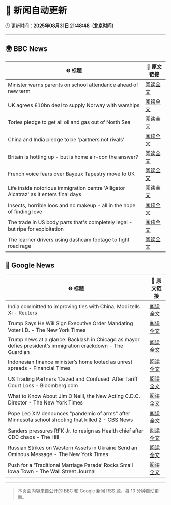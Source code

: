 # 🧠 新闻自动更新

🕒 更新时间：**2025年08月31日 21:48:48（北京时间）**

---

## 🌍 BBC News

| 🌐 标题 | 🔗 原文链接 |
|--------|-------------|
| Minister warns parents on school attendance ahead of new term | [阅读全文](https://www.bbc.com/news/articles/cg7jk3rr225o?at_medium=RSS&at_campaign=rss) |
| UK agrees £10bn deal to supply Norway with warships | [阅读全文](https://www.bbc.com/news/articles/cr5rgdpvn63o?at_medium=RSS&at_campaign=rss) |
| Tories pledge to get all oil and gas out of North Sea | [阅读全文](https://www.bbc.com/news/articles/cp890n51684o?at_medium=RSS&at_campaign=rss) |
| China and India pledge to be 'partners not rivals' | [阅读全文](https://www.bbc.com/news/articles/clyrwv0egzro?at_medium=RSS&at_campaign=rss) |
| Britain is hotting up - but is home air-con the answer? | [阅读全文](https://www.bbc.com/news/articles/c5yl5v4elgno?at_medium=RSS&at_campaign=rss) |
| French voice fears over Bayeux Tapestry move to UK | [阅读全文](https://www.bbc.com/news/articles/cev23vrzx0ro?at_medium=RSS&at_campaign=rss) |
| Life inside notorious immigration centre 'Alligator Alcatraz' as it enters final days | [阅读全文](https://www.bbc.com/news/articles/cwy3zel0r3go?at_medium=RSS&at_campaign=rss) |
| Insects, horrible loos and no makeup - all in the hope of finding love | [阅读全文](https://www.bbc.com/news/articles/c9870nzz50eo?at_medium=RSS&at_campaign=rss) |
| The trade in US body parts that's completely legal - but ripe for exploitation | [阅读全文](https://www.bbc.com/news/articles/ce83r56xwj7o?at_medium=RSS&at_campaign=rss) |
| The learner drivers using dashcam footage to fight road rage | [阅读全文](https://www.bbc.com/news/articles/c2kz7kjpnkxo?at_medium=RSS&at_campaign=rss) |

## 📰 Google News

| 🌐 标题 | 🔗 原文链接 |
|--------|-------------|
| India committed to improving ties with China, Modi tells Xi - Reuters | [阅读全文](https://news.google.com/rss/articles/CBMipgFBVV95cUxNc2V3eEN0M081VmVTaml3ZExsbkFDREhFc1owYUxCSEFjOXZCbWtWRFQwSE5CNGE4eFpsNmJnbTktRzFDQ3pzbmlvYjRjNi1jZ3JENWkzY1ZuSENwa1VPaDdRbkJYSkVodEY0aVlpYWo2RGVoZkJScjB0aWdOVGlONE12VW5CYy1vX0hpdk9PczlXQU9mZFlpaW1yWHBMZ01CN3ZZSnhR?oc=5) |
| Trump Says He Will Sign Executive Order Mandating Voter I.D. - The New York Times | [阅读全文](https://news.google.com/rss/articles/CBMiigFBVV95cUxNTVNCZFFBdXhyUVRQcW01NXQzODZhRGpYT3d4eGNrUkFzR0dwWDA1cC1zWUJ0QWM1T3lJLWs4Q3Myb3dMWUdqSnNfSGItdjhKUDZFWlEzQmZaMFNhcUJvQlpVYnRBVGpfUU96SFhjQmhEYlFoMkd3ZWM5eFVnV3BDSm91UGlkRXp1UGc?oc=5) |
| Trump news at a glance: Backlash in Chicago as mayor defies president’s immigration crackdown - The Guardian | [阅读全文](https://news.google.com/rss/articles/CBMingFBVV95cUxPRDBoWEhNaUJaSFlVMG9mUl9uSjNXbHFPcXdaaS0zMURydUJJZUdYU0k0Q0M4WTlESXVXYWF5T1F0eGxhdjVnUjdoOG00dTZxOVA5WkRnV0VqaGJEVHFuNURteU03TFExZnRRZUljMnV2Uzg3YjM0YnFIZGZobG55VDVVSVZ1d2trOFNJbUI1MngxeGhDY3RKNENldTFwUQ?oc=5) |
| Indonesian finance minister’s home looted as unrest spreads - Financial Times | [阅读全文](https://news.google.com/rss/articles/CBMicEFVX3lxTE9KVWRzMENqd0tpcVhrcWZLSmpPTE1CcnBVdjFpZGtZUjExOFhHckloZElfZTdZRWNhVV9seEUwVDBwWUtKYjR1Q3AyaE1FdlU1SG9XbFd5Y2paWU5DSkFEQmxnQ1pfY1B5VkNkTzJGdVA?oc=5) |
| US Trading Partners ‘Dazed and Confused’ After Tariff Court Loss - Bloomberg.com | [阅读全文](https://news.google.com/rss/articles/CBMiswFBVV95cUxQMTZhcl9HcmFacFZ3WERrbE56TmlTVEZZOWNQdEZZOFZ4Y2tadldFZVpWalVacUNod3FiMXpwd19lZUFOa1p0bDJ3RXpLZEtyNEZud0ljWjVzeG1TaDVET1lXYUp4SG9QaEo5Q1NBQUJaZW9EdnRfVnF2VEdkd2N0bE5CczgyQUJVMzNSMXJIa3B3UF9OZjhGQTNvRU9GRk1KSUFZdjNjcTR0QjNYQzJBenF6VQ?oc=5) |
| What to Know About Jim O’Neill, the New Acting C.D.C. Director - The New York Times | [阅读全文](https://news.google.com/rss/articles/CBMicEFVX3lxTE84RXpDNWNpM3VtdWx6Tm1fZHJ2Wk5NRGdDdXZZcEx5NXRMdkdhVndVVEZxcjExRXo2bk1TeHRmQlNmdFoyeTZrb0dwSXhiMlRybE9Qc1BZeEgyLURpejR5SG55TVhjaVNYajlOckg1YnE?oc=5) |
| Pope Leo XIV denounces "pandemic of arms" after Minnesota school shooting that killed 2 - CBS News | [阅读全文](https://news.google.com/rss/articles/CBMilwFBVV95cUxNQi1PU2xqZHhzTVI3MW02RmFWYW1ERDFxLUkzZUlYZnZ5M01CMmVjZENCMmxrbWdDazlkQUNJZTE5WS1mbldNbW5LNE5SZFJrd2hvck9VaEF0MEQzTlhmaFdXdXdvSGpMdTlFOUttazJkV3kyV1FZdTFHdi1kd3FXUzBOTEJ2TlpFUDNuZG9jcEZ5ZDY4TkV30gGcAUFVX3lxTE1XOUx4U0lGajNXMFg3bVhyUVBndjctUFNRejJPTHpEVmpiQXp3ZllTZFpHVjNORkljZDJLcnZTVFo4YUR6dENBUGhjNlNEZjluTTl6Y0dlTXlkUVV6SUJJZmt1THJIU1E4RV9rdUlURlRPRVZKVElpQWY1REI4Q2hHdHkwRDE0XzBSbjBoWV80ak1sX0FJcHBkWXgxdg?oc=5) |
| Sanders pressures RFK Jr. to resign as Health chief after CDC chaos - The Hill | [阅读全文](https://news.google.com/rss/articles/CBMiowFBVV95cUxQY0hILXJCXzE0VkZ2UUxiZ3cxeENFZmRjTTdoX3FwS1ZOS2JFZ1VJRDR6M09zNGc2cXRsS05DNEFBSHI5bk1yWDJ2NFdoYUhmNWlQRTJRUUxuUW90MDlkX1JrRkhXbHcwS1pDWF9nM3VpckF6dkJKbFg3bW5NdVF1d0M5aTNkQmJTUm90eVRRb0ZGLWRzZG5xbUJvZEdub0h4NVRv0gGoAUFVX3lxTE1sU3doTFZ2OUFGMzJNQk5TRUtsZ1hEb3YxMTlQRUNIMFA5a0VWWTNnS2YzLUZBakduYm9jY2JaajB0SEdyM25kMXlyTlV5Q0F2V2hsMEdjMjhjM0FscTF4c1BKMUM3X2ZxWHJkLWdGUThMNkF3RS0xVmQwbGlMS1VVeTFydWR4UklhZ1NoOS1DV2x6WDRLRGN2aGJ2TzZFS3NqLWtvT0ZIbQ?oc=5) |
| Russian Strikes on Western Assets in Ukraine Send an Ominous Message - The New York Times | [阅读全文](https://news.google.com/rss/articles/CBMiiwFBVV95cUxOZ1ViWVRhR2RaWFdIZXQzbS1fODYzQzV3SWZWejNnYzFFX18tUE5wRlRlclJDUHpkR3hGcFQzTTlSMG15VEVPYzhOalE3VUNLaTNuanJ4S3RTa1QxMGhLWWdnM0RVeHdfdXpFcnRjN0xfRDEtU2dHc01SU0hJTXVuWDc5Vi1hRU5FRW5j?oc=5) |
| Push for a ‘Traditional Marriage Parade’ Rocks Small Iowa Town - The Wall Street Journal | [阅读全文](https://news.google.com/rss/articles/CBMingFBVV95cUxNTWJuMkdGeDhTcjl5VEdkU0tKYWdGY3hNVW9jTUM3ZUQ3bU1RbWVyN0tFY0tqWlg2LW03dmFRSnhNVjczTXBwMzJVRE40VU53LVB0ZnFYbHJWMjdKR2ZSLTFSRFdJQXVFZTlHa09WRmdQNXBEWEZoU09WYm1HX2x5RFNLSEc2TEJLSjdtS3VYMXU2UlFBTlNnRjBTb09rdw?oc=5) |

---
> 本页面内容来自公开的 BBC 和 Google 新闻 RSS 源，每 10 分钟自动更新。